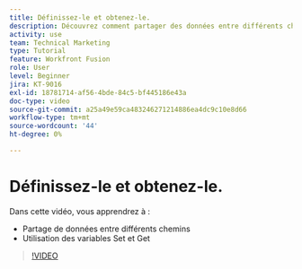 ```yaml
---
title: Définissez-le et obtenez-le.
description: Découvrez comment partager des données entre différents chemins et utiliser les variables Set et Get, le tout dans [!DNL Adobe Workfront Fusion].
activity: use
team: Technical Marketing
type: Tutorial
feature: Workfront Fusion
role: User
level: Beginner
jira: KT-9016
exl-id: 18781714-af56-4bde-84c5-bf445186e43a
doc-type: video
source-git-commit: a25a49e59ca483246271214886ea4dc9c10e8d66
workflow-type: tm+mt
source-wordcount: '44'
ht-degree: 0%

---
```


# Définissez-le et obtenez-le.

Dans cette vidéo, vous apprendrez à :

* Partage de données entre différents chemins
* Utilisation des variables Set et Get

>[!VIDEO](https://video.tv.adobe.com/v/335275/?quality=12&learn=on)
